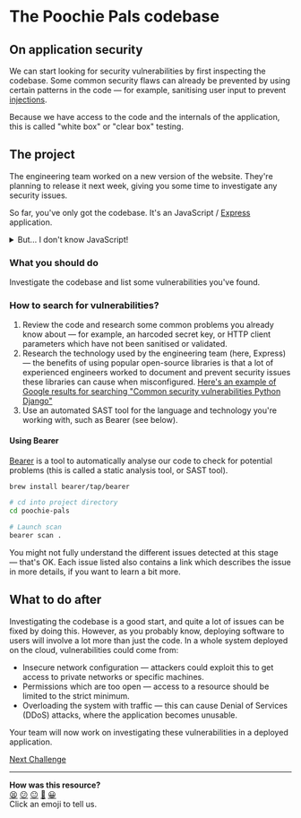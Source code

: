 # The Poochie Pals codebase

## On application security

We can start looking for security vulnerabilities by first inspecting the codebase. Some common security flaws can already be prevented by using certain patterns in the code — for example, sanitising user input to prevent [injections](https://owasp.org/Top10/A03_2021-Injection/).

Because we have access to the code and the internals of the application, this is called "white box" or "clear box" testing.

## The project

The engineering team worked on a new version of the website. They're planning to release it next week, giving you some time to investigate any security issues.

So far, you've only got the codebase. It's an JavaScript / [Express](https://expressjs.com/) application.

<details>
<summary>But... I don't know JavaScript!</summary>

That's OK. It's very common to find organisations using different languages accross different teams and products or software components. Each team is usually responsible to make sure their software is exempt from security vulnerabilities, but we can still inspect what the application is doing at a high-level, without necessarily focusing on the details. Some common security flaws can be similar from one technology to another.
</details>

### What you should do

Investigate the codebase and list some vulnerabilities you've found.

### How to search for vulnerabilities?

 1. Review the code and research some common problems you already know about — for example, an harcoded secret key, or HTTP client parameters which have not been sanitised or validated.
 2. Research the technology used by the engineering team (here, Express) — the benefits of using popular open-source libraries is that a lot of experienced engineers worked to document and prevent security issues these libraries can cause when misconfigured. [Here's an example of Google results for searching "Common security vulnerabilities Python Django"](https://www.google.com/search?q=common+security+vulnerabilities+python+django)
 3. Use an automated SAST tool for the language and technology you're working with, such as Bearer (see below).

#### Using Bearer

[Bearer](https://github.com/bearer/bearer) is a tool to automatically analyse our code to check for potential problems (this is called a static analysis tool, or SAST tool).
```bash
brew install bearer/tap/bearer

# cd into project directory
cd poochie-pals

# Launch scan
bearer scan .
```

You might not fully understand the different issues detected at this stage — that's OK. Each issue listed also contains a link which describes the issue in more details, if you want to learn a bit more.

## What to do after

Investigating the codebase is a good start, and quite a lot of issues can be fixed by doing this. However, as you probably know, deploying software to users will involve a lot more than just the code. In a whole system deployed on the cloud, vulnerabilities could come from:
 * Insecure network configuration — attackers could exploit this to get access to private networks or specific machines.
 * Permissions which are too open — access to a resource should be limited to the strict minimum.
 * Overloading the system with traffic — this can cause Denial of Services (DDoS) attacks, where the application becomes unusable.

Your team will now work on investigating these vulnerabilities in a deployed application.

[Next Challenge](02_deployment.md)

<!-- BEGIN GENERATED SECTION DO NOT EDIT -->

---

**How was this resource?**  
[😫](https://airtable.com/shrUJ3t7KLMqVRFKR?prefill_Repository=makersacademy%2Fdevops-course&prefill_File=security%2Fprojects%2F01_codebase.md&prefill_Sentiment=😫) [😕](https://airtable.com/shrUJ3t7KLMqVRFKR?prefill_Repository=makersacademy%2Fdevops-course&prefill_File=security%2Fprojects%2F01_codebase.md&prefill_Sentiment=😕) [😐](https://airtable.com/shrUJ3t7KLMqVRFKR?prefill_Repository=makersacademy%2Fdevops-course&prefill_File=security%2Fprojects%2F01_codebase.md&prefill_Sentiment=😐) [🙂](https://airtable.com/shrUJ3t7KLMqVRFKR?prefill_Repository=makersacademy%2Fdevops-course&prefill_File=security%2Fprojects%2F01_codebase.md&prefill_Sentiment=🙂) [😀](https://airtable.com/shrUJ3t7KLMqVRFKR?prefill_Repository=makersacademy%2Fdevops-course&prefill_File=security%2Fprojects%2F01_codebase.md&prefill_Sentiment=😀)  
Click an emoji to tell us.

<!-- END GENERATED SECTION DO NOT EDIT -->
